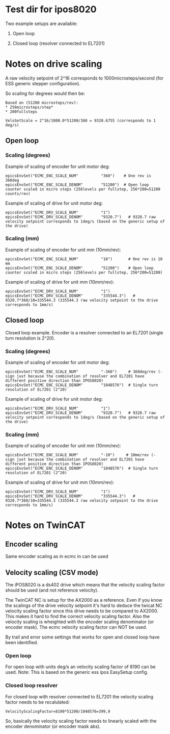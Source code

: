 # Test dir for ipos8020
Two example setups are available:

1. Open loop

2. Closed loop (resolver connected to EL7201)


# Notes on drive scaling

A raw velocity setpoint of 2^16 corresponds to 1000microsteps/second (for ESS generic stepper configuration).

So scaling for degrees would then be:
```
Based on (51200 microsteps/rev):
* 256microsteps/step*
* 200fullsteps

VeloSetScale = 2^16/1000.0*51200/360 = 9320.6755 (corresponds to 1 deg/s)

```

## Open loop

### Scaling (degrees)

Example of scaling of encoder for unit motor deg:

```
epicsEnvSet("ECMC_ENC_SCALE_NUM"          "360")    # One rev is 360deg
epicsEnvSet("ECMC_ENC_SCALE_DENOM"        "51200")  # Open loop counter scaled in micro steps (256levels per fullstep, 256*200=51200 counts/rev)  
```

Example of scaling of drive for unit motor deg:

```
epicsEnvSet("ECMC_DRV_SCALE_NUM"          "1")
epicsEnvSet("ECMC_DRV_SCALE_DENOM"        "9320.7")   # 9320.7 raw velocity setpoint corresponds to 1deg/s (based on the generic setup of the drive)
```

### Scaling (mm)

Example of scaling of encoder for unit mm (10mm/rev):

```
epicsEnvSet("ECMC_ENC_SCALE_NUM"          "10")       # One rev is 10 mm
epicsEnvSet("ECMC_ENC_SCALE_DENOM"        "51200")    # Open loop counter scaled in micro steps (256levels per fullstep, 256*200=51200)
```

Example of scaling of drive for unit mm (10mm/rev):

```
epicsEnvSet("ECMC_DRV_SCALE_NUM"          "1")
epicsEnvSet("ECMC_DRV_SCALE_DENOM"        "335544.3")   # 9320.7*360/10=335544.3 (335544.3 raw velocity setpoint to the drive corresponds to 1mm/s)  
```

## Closed loop

Closed loop example. Encoder is a resolver connected to an EL7201 (single turn resolution is 2^20).

### Scaling (degrees)

Example of scaling of encoder for unit motor deg:

```
epicsEnvSet("ECMC_ENC_SCALE_NUM"          "-360")     # 360deg/rev (- sign just because the combination of resolver and EL7201 have different positive direction than IPOS8020)
epicsEnvSet("ECMC_ENC_SCALE_DENOM"        "1048576")  # Single turn resolution of EL7201 (2^20) 
```

Example of scaling of drive for unit motor deg:

```
epicsEnvSet("ECMC_DRV_SCALE_NUM"          "1")
epicsEnvSet("ECMC_DRV_SCALE_DENOM"        "9320.7")   # 9320.7 raw velocity setpoint corresponds to 1deg/s (based on the generic setup of the drive)
```

### Scaling (mm)

Example of scaling of encoder for unit mm (10mm/rev):

```
epicsEnvSet("ECMC_ENC_SCALE_NUM"          "-10")     # 10mm/rev (- sign just because the combination of resolver and EL7201 have different positive direction than IPOS8020)
epicsEnvSet("ECMC_ENC_SCALE_DENOM"        "1048576")  # Single turn resolution of EL7201 (2^20) 
```

Example of scaling of drive for unit mm (10mm/rev):

```
epicsEnvSet("ECMC_DRV_SCALE_NUM"          "1")
epicsEnvSet("ECMC_DRV_SCALE_DENOM"        "335544.3")   # 9320.7*360/10=335544.3 (335544.3 raw velocity setpoint to the drive corresponds to 1mm/s)  

```

# Notes on TwinCAT

## Encoder scaling
Same encoder scaling as in ecmc in can be used

## Velocity scaling (CSV mode)

The iPOS8020 is a ds402 drive which means that the velocity scaling factor should be used (and not reference velocity).

The TwinCAT NC is setup for the AX2000 as a reference. Even if you know the scalings of the drive velocity setpoint it's hard to deduce the twicat NC velocity scaling factor since this drive needs to be compared to AX2000. This makes it hard to find the correct velocity scaling factor. 
Also the velocity scaling is wheighted with the encoder scaling denominator (or encoder mask).  The ecmc velocity scaling factor can NOT be used.

By trail and error some settings that works for open and closed loop have been identified.

### Open loop
For open loop with units deg/s an velocity scaling factor of 8190 can be used.
Note: This is based on the generic ess ipos EasySetup config.

### Closed loop resolver
For closed loop with resolver connected to EL7201 the velocity scaling factor needs to be recalulated:
```
VelocityScalingFactor=8190*51200/1048576=399,9

```
So, basically the velocity scaling factor needs to linearly scaled with the encoder denominator (or encoder mask abs).








